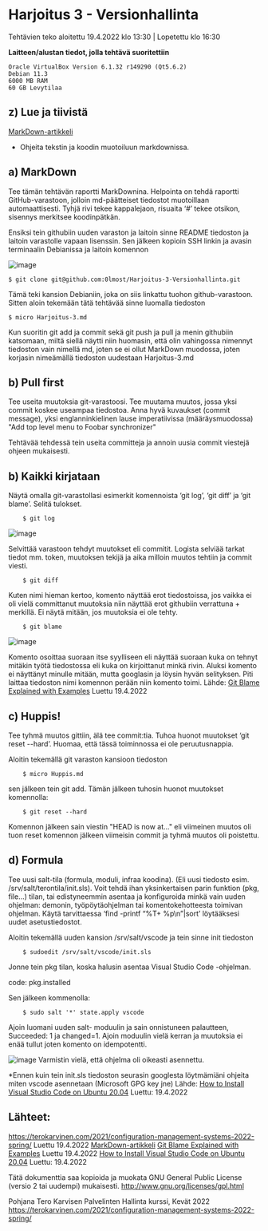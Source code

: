 # Harjoitus 3 - Versionhallinta

Tehtävien teko aloitettu 19.4.2022 klo 13:30 | Lopetettu klo 16:30

**Laitteen/alustan tiedot, jolla tehtävä suoritettiin**

    Oracle VirtualBox Version 6.1.32 r149290 (Qt5.6.2)
    Debian 11.3
    6000 MB RAM
    60 GB Levytilaa

## z) Lue ja tiivistä 

[MarkDown-artikkeli](https://commonmark.org/help/)

- Ohjeita tekstin ja koodin muotoiluun markdownissa.

## a) MarkDown 

Tee tämän tehtävän raportti MarkDownina. Helpointa on tehdä raportti GitHub-varastoon, jolloin md-päätteiset tiedostot muotoillaan automaattisesti. Tyhjä rivi tekee kappalejaon, risuaita ‘#’ tekee otsikon, sisennys merkitsee koodinpätkän.

Ensiksi tein githubiin uuden varaston ja laitoin sinne README tiedoston ja laitoin varastolle vapaan lisenssin. Sen jälkeen kopioin SSH linkin ja avasin terminaalin Debianissa ja laitoin komennon

![image](https://user-images.githubusercontent.com/60943507/164013544-f5b09e8d-8a2b-444e-a735-98e3bbda87a2.png)


	$ git clone git@github.com:0lmost/Harjoitus-3-Versionhallinta.git

Tämä teki kansion Debianiin, joka on siis linkattu tuohon github-varastoon. Sitten aloin tekemään tätä tehtävää sinne luomalla tiedoston

	$ micro Harjoitus-3.md

Kun suoritin git add ja commit sekä git push ja pull ja menin githubiin katsomaan, miltä siellä näytti niin huomasin, että olin vahingossa nimennyt tiedoston vain nimellä md, joten se ei ollut MarkDown muodossa, joten korjasin nimeämällä tiedoston uudestaan Harjoitus-3.md


## b) Pull first

Tee useita muutoksia git-varastoosi. Tee muutama muutos, jossa yksi commit koskee useampaa tiedostoa. Anna hyvä kuvaukset (commit message), yksi englanninkielinen lause imperatiivissa (määräysmuodossa) "Add top level menu to Foobar synchronizer"

Tehtävää tehdessä tein useita committeja ja annoin uusia commit viestejä ohjeen mukaisesti.

## b) Kaikki kirjataan

Näytä omalla git-varastollasi esimerkit komennoista ‘git log’, ‘git diff’ ja ‘git blame’. Selitä tulokset.

		$ git log
		
![image](https://user-images.githubusercontent.com/60943507/164012965-91377576-c24f-41b8-8768-c0b8710baff4.png)
	

Selvittää varastoon tehdyt muutokset eli commitit. Logista selviää tarkat tiedot mm. token, muutoksen tekijä ja aika milloin muutos tehtiin ja commit viesti.


		$ git diff


Kuten nimi hieman kertoo, komento näyttää erot tiedostoissa, jos vaikka ei oli vielä committanut muutoksia niin näyttää erot githubiin verrattuna + merkillä. Ei näytä mitään, jos muutoksia ei ole tehty.


		$ git blame
		
![image](https://user-images.githubusercontent.com/60943507/164013193-08b0b09f-3d3a-4bf0-b207-22c0a1c92d4b.png)



Komento osoittaa suoraan itse syylliseen eli näyttää suoraan kuka on tehnyt mitäkin työtä tiedostossa eli kuka on kirjoittanut minkä rivin. Aluksi komento ei näyttänyt minulle mitään, mutta googlasin ja löysin hyvän selityksen.
Piti laittaa tiedoston nimi komennon perään niin komento toimi.
Lähde: [Git Blame Explained with Examples](https://www.freecodecamp.org/news/git-blame-explained-with-examples/) Luettu 19.4.2022


## c) Huppis!

Tee tyhmä muutos gittiin, älä tee commit:tia. Tuhoa huonot muutokset ‘git reset --hard’. Huomaa, että tässä toiminnossa ei ole peruutusnappia.

Aloitin tekemällä git varaston kansioon tiedoston 

		$ micro Huppis.md

sen jälkeen tein git add. Tämän jälkeen tuhosin huonot muutokset komennolla:

		$ git reset --hard

Komennon jälkeen sain viestin "HEAD is now at..." eli viimeinen muutos oli tuon reset komennon jälkeen viimeisin commit ja tyhmä muutos oli poistettu.

## d) Formula

Tee uusi salt-tila (formula, moduli, infraa koodina). (Eli uusi tiedosto esim. /srv/salt/terontila/init.sls). Voit tehdä ihan yksinkertaisen parin funktion (pkg, file...) tilan, tai edistyneemmin asentaa ja konfiguroida minkä vain uuden ohjelman: demonin, työpöytäohjelman tai komentokehotteesta toimivan ohjelman. Käytä tarvittaessa ‘find -printf “%T+ %p\n”|sort’ löytääksesi uudet asetustiedostot.

Aloitin tekemällä uuden kansion /srv/salt/vscode ja tein sinne init tiedoston

		$ sudoedit /srv/salt/vscode/init.sls

Jonne tein pkg tilan, koska halusin asentaa Visual Studio Code -ohjelman.

code:
  pkg.installed

Sen jälkeen kommenolla:

		$ sudo salt '*' state.apply vscode 

Ajoin luomani uuden salt- moduulin ja sain onnistuneen palautteen, Succeeded: 1 ja changed=1. Ajoin moduulin vielä kerran ja muutoksia ei enää tullut joten komento on idempotentti.

![image](https://user-images.githubusercontent.com/60943507/164013843-ec9c3c0e-71ef-4162-a5f6-94ecca6ebd14.png)
Varmistin vielä, että ohjelma oli oikeasti asennettu.

*Ennen kuin tein init.sls tiedoston seurasin googlesta löytmämiäni ohjeita miten vscode asennetaan (Microsoft GPG key jne)
Lähde: [How to Install Visual Studio Code on Ubuntu 20.04](https://linuxize.com/post/how-to-install-visual-studio-code-on-ubuntu-20-04/) Luettu: 19.4.2022


## Lähteet:

https://terokarvinen.com/2021/configuration-management-systems-2022-spring/ Luettu 19.4.2022
[MarkDown-artikkeli](https://commonmark.org/help/)
[Git Blame Explained with Examples](https://www.freecodecamp.org/news/git-blame-explained-with-examples/) Luettu 19.4.2022
[How to Install Visual Studio Code on Ubuntu 20.04](https://linuxize.com/post/how-to-install-visual-studio-code-on-ubuntu-20-04/) Luettu: 19.4.2022

Tätä dokumenttia saa kopioida ja muokata GNU General Public License (versio 2 tai uudempi) mukaisesti. http://www.gnu.org/licenses/gpl.html

Pohjana Tero Karvisen Palvelinten Hallinta kurssi, Kevät 2022 https://terokarvinen.com/2021/configuration-management-systems-2022-spring/
